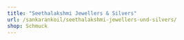 ```yaml
---
title: "Seethalakshmi Jewellers & Silvers"
url: /sankarankoil/seethalakshmi-jewellers-und-silvers/
shop: Schmuck
---
```

